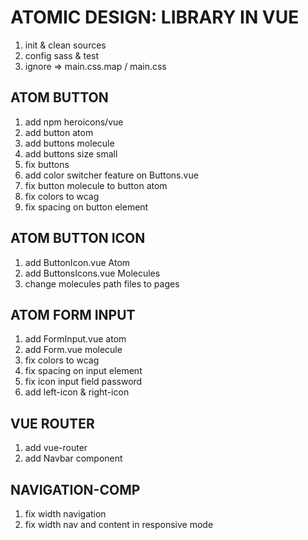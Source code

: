 # ATOMIC DESIGN: LIBRARY IN VUE

1. init & clean sources
2. config sass & test
3. ignore => main.css.map / main.css

## ATOM BUTTON
1. add npm heroicons/vue 
2. add button atom
3. add buttons molecule
4. add buttons size small
5. fix buttons
6. add color switcher feature on Buttons.vue
7. fix button molecule to button atom
8. fix colors to wcag
9. fix spacing on button element

## ATOM BUTTON ICON
1. add ButtonIcon.vue Atom
2. add ButtonsIcons.vue Molecules
3. change molecules path files to pages 


## ATOM FORM INPUT
1. add FormInput.vue atom
2. add Form.vue molecule
3. fix colors to wcag
4. fix spacing on input element
5. fix icon input field password
6. add left-icon & right-icon

## VUE ROUTER
1. add vue-router
2. add Navbar component

## NAVIGATION-COMP
1. fix width navigation
2. fix width nav and content in responsive mode
